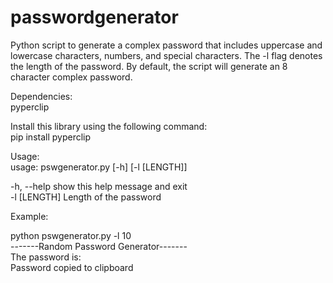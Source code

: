 # passwordgenerator
Python script to generate a complex password that includes uppercase and lowercase characters, numbers, and special characters. The -l flag denotes the length of the password. By default, the script will generate an 8 character complex password.  

Dependencies:  
pyperclip  

Install this library using the following command:  
pip install pyperclip  

Usage:  
usage: pswgenerator.py [-h] [-l [LENGTH]]  

-h, --help   show this help message and exit  
-l [LENGTH]  Length of the password  

Example:  

python pswgenerator.py -l 10  
-------Random Password Generator-------  
The password is:   
Password copied to clipboard  

